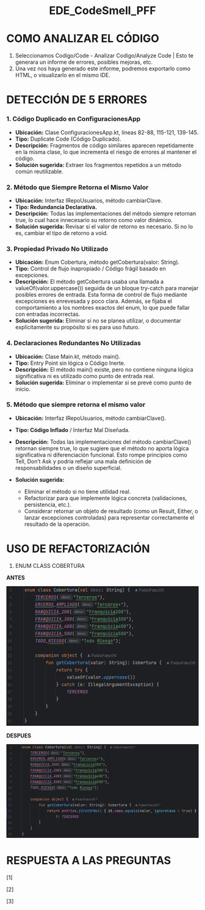 # <p align="center">EDE_CodeSmell_PFF</p>


# COMO ANALIZAR EL CÓDIGO

1. Seleccionamos Codigo/Code - Analizar Codigo/Analyze Code | Esto te generara un informe de errores, posibles mejoras, etc.
2. Una vez nos haya generado este informe, podremos exportarlo como HTML, o visualizarlo en el mismo IDE.



# DETECCIÓN DE 5 ERRORES


### 1. Código Duplicado en ConfiguracionesApp
  
- **Ubicación:** Clase ConfiguracionesApp.kt, líneas 82-88, 115-121, 139-145.
- **Tipo:** Duplicate Code (Código Duplicado).
- **Descripción:** Fragmentos de código similares aparecen repetidamente en la misma clase, lo que incrementa el riesgo de errores al mantener el código.
- **Solución sugerida:** Extraer los fragmentos repetidos a un método común reutilizable.

### 2. Método que Siempre Retorna el Mismo Valor
  
- **Ubicación:** Interfaz IRepoUsuarios, método cambiarClave.
- **Tipo: Redundancia Declarativa.**
- **Descripción:** Todas las implementaciones del método siempre retornan true, lo cual hace innecesario su retorno como valor dinámico.
- **Solución sugerida:** Revisar si el valor de retorno es necesario. Si no lo es, cambiar el tipo de retorno a void.

### 3. Propiedad Privado No Utilizado
   
- **Ubicación:** Enum Cobertura, método getCobertura(valor: String).
- **Tipo:** Control de flujo inapropiado / Código frágil basado en excepciones.
- **Descripción:** El método getCobertura usaba una llamada a valueOf(valor.uppercase()) seguida de un bloque try-catch para manejar posibles errores de entrada. Esta forma de control de flujo mediante excepciones es enrevesada y poco clara. Además, se fijaba el comportamiento a los nombres exactos del enum, lo que puede fallar con entradas incorrectas.
- **Solución sugerida:** Eliminar si no se planea utilizar, o documentar explícitamente su propósito si es para uso futuro.

### 4. Declaraciones Redundantes No Utilizadas
   
- **Ubicación:** Clase Main.kt, método main().
- **Tipo:** Entry Point sin lógica o Código Inerte.
- **Descripción:** El método main() existe, pero no contiene ninguna lógica significativa ni es utilizado como punto de entrada real.
- **Solución sugerida:** Eliminar o implementar si se prevé como punto de inicio.

### 5. Método que siempre retorna el mismo valor

- **Ubicación:** Interfaz IRepoUsuarios, método cambiarClave().
- **Tipo: Código Inflado** / Interfaz Mal Diseñada.
- **Descripción:** Todas las implementaciones del método cambiarClave() retornan siempre true, lo que sugiere que el método no aporta lógica significativa ni diferenciación funcional. Esto rompe principios como Tell, Don’t Ask y podría reflejar una mala definición de responsabilidades o un diseño superficial.
- **Solución sugerida:**
  
    - Eliminar el método si no tiene utilidad real.
    - Refactorizar para que implemente lógica concreta (validaciones, persistencia, etc.).
    - Considerar retornar un objeto de resultado (como un Result, Either, o lanzar excepciones controladas) para representar correctamente el resultado de la operación.

# USO DE REFACTORIZACIÓN

1. ENUM CLASS COBERTURA

**ANTES**

![img_1.png](img_1.png)

**DESPUES**

![img_2.png](img_2.png)

# RESPUESTA A LAS PREGUNTAS

[1]

[2]

[3]
